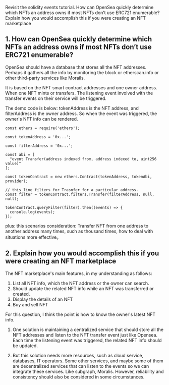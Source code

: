 
Revisit the solidity events tutorial. How can OpenSea quickly determine which NFTs an address owns if most NFTs don’t use ERC721 enumerable? Explain how you would accomplish this if you were creating an NFT marketplace



 ##  1. How can OpenSea quickly determine which NFTs an address owns if most NFTs don’t use ERC721 enumerable?

OpenSea should have a database that stores all the NFT addresses. Perhaps it gathers all the info by monitoring the block or etherscan.info or other third-party services like Morails.

It is based on the NFT smart contract addresses and one owner address. When one NFT mints or transfers. The listening event involved with the transfer events on their service will be triggered.

The demo code is below: tokenAddress is the NFT address, and filterAddress is the owner address. So when the event was triggered, the owner's NFT info can be rendered.

``` solidity
const ethers = require('ethers');

const tokenAddress = '0x...';

const filterAddress = '0x...';

const abi = [
  "event Transfer(address indexed from, address indexed to, uint256 value)"
];

const tokenContract = new ethers.Contract(tokenAddress, tokenAbi, provider);

// this line filters for Trasnfer for a particular address.
const filter = tokenContract.filters.Transfer(filterAddress, null, null);

tokenContract.queryFilter(filter).then((events) => {
  console.log(events);
});

```
plus: this scenarios consideration: Transfer NFT from one address to another address many times, such as thousand times, how to deal with situations more effective。


## 2. Explain how you would accomplish this if you were creating an NFT marketplace

The NFT marketplace's main features, in my understanding as follows:
1. List all NFT info, which the NFT address or the owner can search.
2. Should update the related NFT info while an NFT was transferred or created.
3. Display the  details of an NFT
4. Buy and sell NFT

For this question, I think the point is how to know the owner's latest NFT info. 

1. One solution is maintaining a centralized service that should store all the NFT addresses and listen to the NFT transfer event just like Opensea. Each time the listening event was triggered, the related NFT info should be updated.

2. But this solution needs more resources, such as cloud service, databases, IT operators. Some other services, and maybe some of them are decentralized services that can listen to the events so we can integrate these services. Like subgraph, Moralis. However, reliability and consistency should also be considered in some circumstances. 







